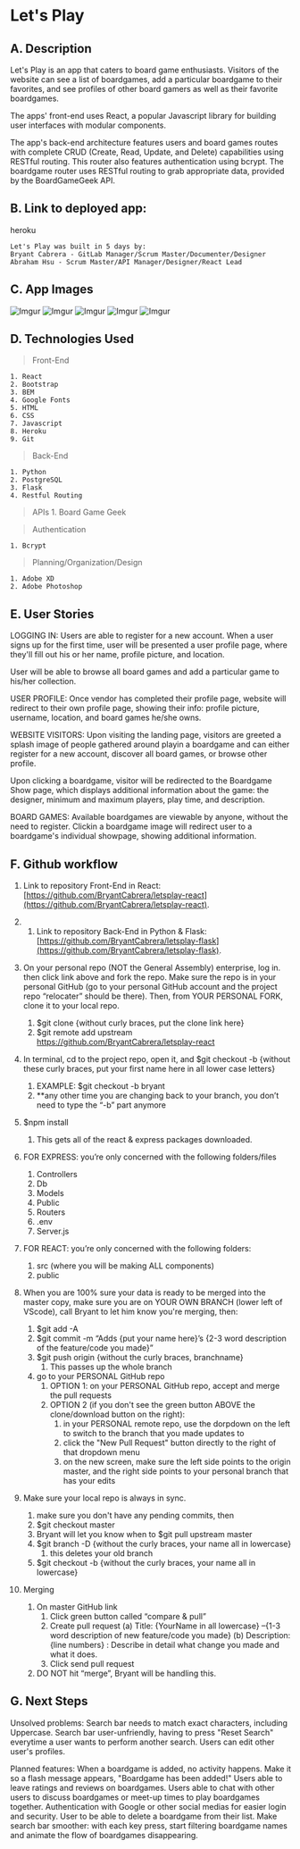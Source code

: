 # Let's Play


## A. Description
Let's Play is an app that caters to board game enthusiasts. Visitors of the website can see a list of boardgames, add a particular boardgame to their favorites, and see profiles of other board gamers as well as their favorite boardgames.

The apps' front-end uses React, a popular Javascript library for building user interfaces with modular components.

The app's back-end architecture features users and board games routes with complete CRUD (Create, Read, Update, and Delete) capabilities using RESTful routing. This router also features authentication using bcrypt.
The boardgame router uses RESTful routing to grab appropriate data, provided by the BoardGameGeek API.


## B. Link to deployed app: 
heroku


```
Let's Play was built in 5 days by:
Bryant Cabrera - GitLab Manager/Scrum Master/Documenter/Designer
Abraham Hsu - Scrum Master/API Manager/Designer/React Lead

```

## C. App Images

![Imgur](https://i.imgur.com/QqglYvs.png)
![Imgur](https://i.imgur.com/Qy0ujpR.png)
![Imgur](https://i.imgur.com/wi7cQfB.jpg)
![Imgur](https://i.imgur.com/8TZ3SEk.png)
![Imgur](https://i.imgur.com/fbD31Lg.png)



## D. Technologies Used
> Front-End
    
    1. React
    2. Bootstrap
    3. BEM
    4. Google Fonts
    5. HTML
    6. CSS
    7. Javascript
    8. Heroku
    9. Git

> Back-End

    1. Python
    2. PostgreSQL
    3. Flask
    4. Restful Routing

> APIs
    1. Board Game Geek


> Authentication
    
    1. Bcrypt

> Planning/Organization/Design
    
    1. Adobe XD
    2. Adobe Photoshop


## E. User Stories
LOGGING IN: Users are able to register for a new account. 
When a user signs up for the first time, user will be presented a user profile page, where they'll fill out his or her name, profile picture, and location.

User will be able to browse all board games and add a particular game to his/her collection.

USER PROFILE:
Once vendor has completed their profile page, website will redirect to their own profile page, showing their info: profile picture, username, location, and board games he/she owns.

WEBSITE VISITORS:
Upon visiting the landing page, visitors are greeted a splash image of people gathered around playin a boardgame and can either register for a new account, discover all board games, or browse other profile.

Upon clicking a boardgame, visitor will be redirected to the Boardgame Show page, which displays additional information about the game: the designer, minimum and maximum players, play time, and description.

BOARD GAMES:
Available boardgames are viewable by anyone, without the need to register.
Clickin a boardgame image will redirect user to a boardgame's individual showpage, showing additional information.

## F. Github workflow
1.	Link to repository Front-End in React: [https://github.com/BryantCabrera/letsplay-react](https://github.com/BryantCabrera/letsplay-react). 
2.  1.	Link to repository Back-End in Python & Flask: [https://github.com/BryantCabrera/letsplay-flask](https://github.com/BryantCabrera/letsplay-flask). 

2.	On your personal repo (NOT the General Assembly) enterprise, log in.  then click link above and fork the repo.  Make sure the repo is in your personal GitHub (go to your personal GitHub account and the project repo “relocater” should be there).  Then, from YOUR PERSONAL FORK, clone it to your local repo.
    1.	$git clone {without curly braces, put the clone link here}
    2.  $git remote add upstream https://github.com/BryantCabrera/letsplay-react
3.	In terminal, cd to the project repo, open it, and $git checkout -b {without these curly braces, put your first name here in all lower case letters}
    1.	EXAMPLE:  $git checkout -b bryant
    2.	**any other time you are changing back to your branch, you don’t need to type the “-b” part anymore
4.	$npm install
    1.	This gets all of the react & express packages downloaded.
5.	FOR EXPRESS: you’re only concerned with the following folders/files
    1.	Controllers
    2.	Db
    3.	Models
    4.	Public
    5.	Routers
    6.	.env
    7.	Server.js
6.	FOR REACT: you’re only concerned with the following folders:
    1.	src (where you will be making ALL components)
    2.	public
7.	When you are 100% sure your data is ready to be merged into the master copy, make sure you are on YOUR OWN BRANCH (lower left of VScode), call Bryant to let him know you're merging, then:
    1.	$git add -A
    2.	$git commit -m “Adds {put your name here}’s {2-3 word description of the feature/code you made}”
    3.	$git push origin {without the curly braces, branchname}
        1.	This passes up the whole branch
    4.  go to your PERSONAL GitHub repo
        1.  OPTION 1: on your PERSONAL GitHub repo, accept and merge the pull requests
        2.  OPTION 2 (if you don't see the green button ABOVE the clone/download button on the right): 
            1. in your PERSONAL remote repo, use the dorpdown on the left to switch to the branch that you made updates to
            2.  click the "New Pull Request" button directly to the right of that dropdown menu
            3.  on the new screen, make sure the left side points to the origin master, and the right side points to your personal branch that has your edits
8.  Make sure your local repo is always in sync.
    1.  make sure you don't have any pending commits, then
    2.  $git checkout master
    3.  Bryant will let you know when to $git pull upstream master
    4.  $git branch -D {without the curly braces, your name all in lowercase}
        1. this deletes your old branch
    5. $git checkout -b {without the curly braces, your name all in lowercase}
9.	Merging
    1.	On master GitHub link
        1.	Click green button called “compare & pull”
        2.	Create pull request
            (a)	Title: {YourName in all lowercase} –{1-3 word description of new feature/code you made}
            (b)	Description: {line numbers} : Describe in detail what change you made and what it does.
        3.	Click send pull request
    2.	DO NOT hit “merge”, Bryant will be handling this.


## G. Next Steps
Unsolved problems:
    Search bar needs to match exact characters, including Uppercase. Search bar user-unfriendly, having to press "Reset Search" everytime a user wants to perform another search.
    Users can edit other user's profiles. 
    
Planned features:
    When a boardgame is added, no activity happens. Make it so a flash message appears, "Boardgame has been added!" 
    Users able to leave ratings and reviews on boardgames.
    Users able to chat with other users to discuss boardgames or meet-up times to play boardgames together.
    Authentication with Google or other social medias for easier login and security.
    User to be able to delete a boardgame from their list.
    Make search bar smoother: with each key press, start filtering boardgame names and animate the flow of 
    boardgames disappearing.
 


